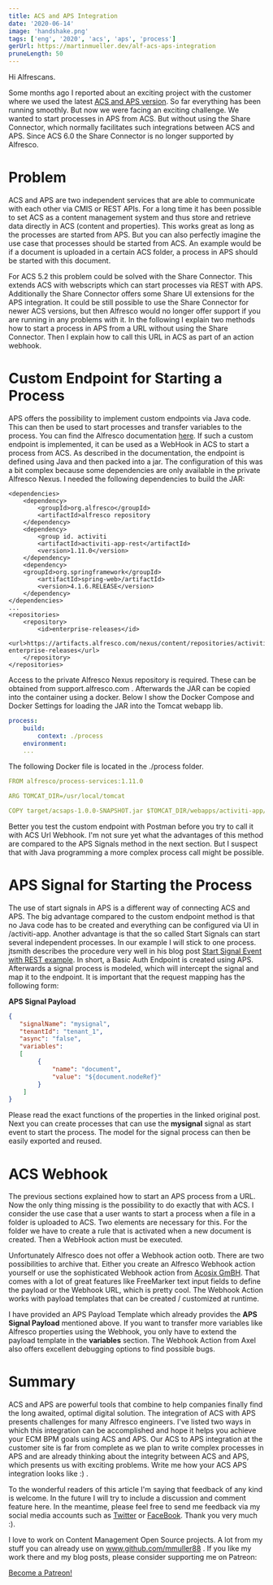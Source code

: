 ```yaml
---
title: ACS and APS Integration
date: '2020-06-14'
image: 'handshake.png'
tags: ['eng', '2020', 'acs', 'aps', 'process']
gerUrl: https://martinmueller.dev/alf-acs-aps-integration
pruneLength: 50
---
```


Hi Alfrescans.

Some months ago I reported about an exciting project with the customer where we used the latest [ACS and APS version](https://martinmueller.dev/alf-acs-aps-integration-eng). So far everything has been running smoothly. But now we were facing an exciting challenge. We wanted to start processes in APS from ACS. But without using the Share Connector, which normally facilitates such integrations between ACS and APS. Since ACS 6.0 the Share Connector is no longer supported by Alfresco.

# Problem
ACS and APS are two independent services that are able to communicate with each other via CMIS or REST APIs. For a long time it has been possible to set ACS as a content management system and thus store and retrieve data directly in ACS (content and properties). This works great as long as the processes are started from APS. But you can also perfectly imagine the use case that processes should be started from ACS. An example would be if a document is uploaded in a certain ACS folder, a process in APS should be started with this document.

For ACS 5.2 this problem could be solved with the Share Connector. This extends ACS with webscripts which can start processes via REST with APS. Additionally the Share Connector offers some Share UI extensions for the APS integration. It could be still possible to use the Share Connector for newer ACS versions, but then Alfresco would no longer offer support if you are running in any problems with it. In the following I explain two methods how to start a process in APS from a URL without using the Share Connector. Then I explain how to call this URL in ACS as part of an action webhook.

# Custom Endpoint for Starting a Process
APS offers the possibility to implement custom endpoints via Java code. This can then be used to start processes and transfer variables to the process. You can find the Alfresco documentation [here](https://docs.alfresco.com/process-services1.11/topics/custom_rest_endpoints.html). If such a custom endpoint is implemented, it can be used as a WebHook in ACS to start a process from ACS. As described in the documentation, the endpoint is defined using Java and then packed into a jar. The configuration of this was a bit complex because some dependencies are only available in the private Alfresco Nexus. I needed the following dependencies to build the JAR:

```MAVEN
<dependencies>
    <dependency>
        <groupId>org.alfresco</groupId>
        <artifactId>alfresco repository
    </dependency>
    <dependency>
        <group id. activiti
        <artifactId>activiti-app-rest</artifactId>
        <version>1.11.0</version>
    </dependency>
    <dependency>
    <groupId>org.springframework</groupId>
        <artifactId>spring-web>/artifactId>
        <version>4.1.6.RELEASE</version>
    </dependency>
</dependencies>
...
<repositories>
    <repository>
        <id>enterprise-releases</id>
        <url>https://artifacts.alfresco.com/nexus/content/repositories/activiti-enterprise-releases</url>
    </repository>
</repositories>
```

Access to the private Alfresco Nexus repository is required. These can be obtained from support.alfresco.com . Afterwards the JAR can be copied into the container using a docker. Below I show the Docker Compose and Docker Settings for loading the JAR into the Tomcat webapp lib.

```YAML
process:
    build:
        context: ./process
    environment:
    ...
```

The following Docker file is located in the ./process folder.

```YAML
FROM alfresco/process-services:1.11.0

ARG TOMCAT_DIR=/usr/local/tomcat

COPY target/acsaps-1.0.0-SNAPSHOT.jar $TOMCAT_DIR/webapps/activiti-app/WEB-INF/lib
```

Better you test the custom endpoint with Postman before you try to call it with ACS Url Webhook. I'm not sure yet what the advantages of this method are compared to the APS Signals method in the next section. But I suspect that with Java programming a more complex process call might be possible.

# APS Signal for Starting the Process
The use of start signals in APS is a different way of connecting ACS and APS. The big advantage compared to the custom endpoint method is that no Java code has to be created and everything can be configured via UI in /activiti-app. Another advantage is that the so called Start Signals can start several independent processes. In our example I will stick to one process. jtsmith describes the procedure very well in his blog post [Start Signal Event with REST example](https://hub.alfresco.com/t5/alfresco-process-services/using-rest-call-with-a-start-signal-event-in-aps/ba-p/288943). In short, a Basic Auth Endpoint is created using APS. Afterwards a signal process is modeled, which will intercept the signal and map it to the endpoint. It is important that the request mapping has the following form:

**APS Signal Payload**
```JSON
{
   "signalName": "mysignal",
   "tenantId": "tenant_1",
   "async": "false",
   "variables":
   [
        {
            "name": "document",
            "value": "${document.nodeRef}"
        }
    ]
}
```

Please read the exact functions of the properties in the linked original post. Next you can create processes that can use the **mysignal** signal as start event to start the process. The model for the signal process can then be easily exported and reused.

# ACS Webhook
The previous sections explained how to start an APS process from a URL. Now the only thing missing is the possibility to do exactly that with ACS. I consider the use case that a user wants to start a process when a file in a folder is uploaded to ACS. Two elements are necessary for this. For the folder we have to create a rule that is activated when a new document is created. Then a WebHook action must be executed.

Unfortunately Alfresco does not offer a Webhook action ootb. There are two possibilities to archive that. Either you create an Alfresco Webhook action yourself or use the sophisticated Webhook action from [Acosix GmBH](https://github.com/Acosix/alfresco-actions). That comes with a lot of great features like FreeMarker text input fields to define the payload or the Webhook URL, which is pretty cool. The Webhook Action works with payload templates that can be created / customized at runtime.

I have provided an APS Payload Template which already provides the **APS Signal Payload** mentioned above. If you want to transfer more variables like Alfresco properties using the Webhook, you only have to extend the payload template in the **variables** section. The Webhook Action from Axel also offers excellent debugging options to find possible bugs.

# Summary
ACS and APS are powerful tools that combine to help companies finally find the long awaited, optimal digital solution. The integration of ACS with APS presents challenges for many Alfresco engineers. I've listed two ways in which this integration can be accomplished and hope it helps you achieve your ECM BPM goals using ACS and APS. Our ACS to APS integration at the customer site is far from complete as we plan to write complex processes in APS and are already thinking about the integrity between ACS and APS, which presents us with exciting problems. Write me how your ACS APS integration looks like :) .

To the wonderful readers of this article I'm saying that feedback of any kind is welcome. In the future I will try to include a discussion and comment feature here. In the meantime, please feel free to send me feedback via my social media accounts such as [Twitter](https://twitter.com/MartinMueller_) or [FaceBook](https://www.facebook.com/martin.muller.10485). Thank you very much :).

I love to work on Content Management Open Source projects. A lot from my stuff you can already use on www.github.com/mmuller88 . If you like my work there and my blog posts, please consider supporting me on Patreon:

<a href="https://www.patreon.com/bePatron?u=29010217" data-patreon-widget-type="become-patron-button">Become a Patreon!</a><script async src="https://c6.patreon.com/becomePatronButton.bundle.js"></script>